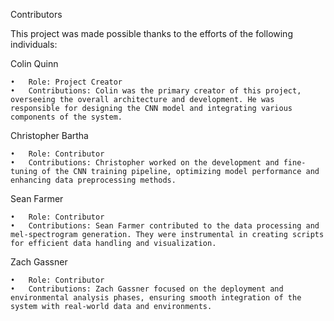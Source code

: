 Contributors

This project was made possible thanks to the efforts of the following individuals:

Colin Quinn

	•	Role: Project Creator
	•	Contributions: Colin was the primary creator of this project, overseeing the overall architecture and development. He was responsible for designing the CNN model and integrating various components of the system.

Christopher Bartha

	•	Role: Contributor
	•	Contributions: Christopher worked on the development and fine-tuning of the CNN training pipeline, optimizing model performance and enhancing data preprocessing methods.

Sean Farmer

	•	Role: Contributor
	•	Contributions: Sean Farmer contributed to the data processing and mel-spectrogram generation. They were instrumental in creating scripts for efficient data handling and visualization.

Zach Gassner

	•	Role: Contributor
	•	Contributions: Zach Gassner focused on the deployment and environmental analysis phases, ensuring smooth integration of the system with real-world data and environments.